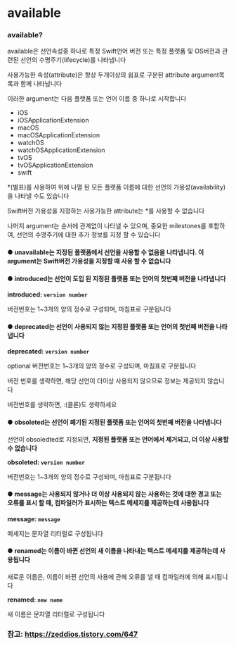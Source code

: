 # available

### available?

available은 선언속성중 하나로 특정 Swift언어 버전 또는 특정 플랫폼 및 OS버전과 관련된 선언의 수명주기(lifecycle)를 나타냅니다

사용가능한 속성(attribute)은 항상 두개이상의 쉼표로 구분된 attribute argument목록과 함께 나타납니다

이러한 argument는 다음 플랫폼 또는 언어 이름 중 하나로 시작합니다

* iOS
* iOSApplicationExtension
* macOS
* macOSApplicationExtension
* watchOS
* watchOSApplicationExtension
* tvOS
* tvOSApplicationExtension
* swift

\*(별표)를 사용하여 위에 나열 된 모든 플랫폼 이름에 대한 선언의 가용성(availability)을 나타낼 수도 있습니다

Swift버전 가용성을 지정하는 사용가능한 attribute는 \*를 사용할 수 없습니다

나머지 argument는 순서에 관계없이 나타낼 수 있으며, 중요한 milestones를 포함하여, 선언의 수명주기에 대한 추가 정보를 지정 할 수 있습니다

#### ● unavailable는 지정된 플랫폼에서 선언을 사용할 수 없음을 나타냅니다. 이 argument는 Swift버전 가용성을 지정할 때 사용 할 수 없습니다

#### ● introduced는 선언이 도입 된 지정된 플랫폼 또는 언어의 첫번째 버전을 나타냅니다

**introduced: `version number`**

버전번호는 1~3개의 양의 정수로 구성되며, 마침표로 구분됩니다

#### ● deprecated는 선언이 사용되지 않는 지정된 플랫폼 또는 언어의 첫번째 버전을 나타냅니다

**deprecated: `version number`**

optional 버전번호는 1~3개의 양의 정수로 구성되며, 마침표로 구분됩니다

버전 번호를 생략하면, 해당 선언이 더이상 사용되지 않으므로 정보는 제공되지 않습니다

버전번호를 생략하면, :(콜론)도 생략하세요

#### ● obsoleted는 선언이 폐기된 지정된 플랫폼 또는 언어의 첫번째 버전을 나타냅니다

선언이 obsoledted로 지정되면, **지정된 플랫폼 또는 언어에서 제거되고, 더 이상 사용할 수 없습니다**

**obsoleted: `version number`**

버전번호는 1~3개의 양의 정수로 구성되며, 마침표로 구분됩니다

#### ● message는 사용되지 않거나 더 이상 사용되지 않는 사용하는 것에 대한 경고 또는 오류를 표시 할 때, 컴파일러가 표시하는 텍스트 메세지를 제공하는데 사용됩니다

**message: `message`**

메세지는 문자열 리터럴로 구성됩니다

#### ● renamed는 이름이 바뀐 선언의 새 이름을 나타내는 텍스트 메세지를 제공하는데 사용됩니다 

새로운 이름은, 이름이 바뀐 선언의 사용에 관헤 오류를 낼 때 컴파일러에 의해 표시됩니다

**renamed: `new name`**

새 이름은 문자열 리터럴로 구성됩니다

### 참고: https://zeddios.tistory.com/647
